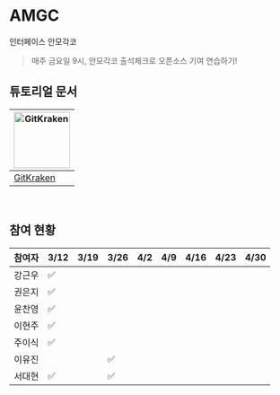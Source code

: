 # AMGC
인터페이스 안모각코
> 매주 금요일 9시, 안모각코 출석체크로 오픈소스 기여 연습하기!

## 튜토리얼 문서
|<a href="gui-tool-tutorials/gitkraken-tutorial.md"><img alt="GitKraken" src="https://firstcontributions.github.io/assets/gui-tool-tutorials/gitkraken-tutorial/gk-icon.png" width="100"></a> |
|------------------------------------ | 
|[GitKraken](docs/gitkraken-tutorial.md)|
<br>

## 참여 현황
| 참여자 | 3/12 | 3/19 | 3/26 | 4/2 | 4/9 | 4/16 | 4/23 | 4/30 |
| --- | --- | --- | --- | --- | --- | --- | --- | --- |
|강근우 | ✅ |
|권은지 | ✅ |
|윤찬영 | ✅ |
|이현주 | ✅ |
|주이식 | ✅ |
|이유진 ||| ✅ |
|서대현 |✅|| ✅ |